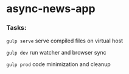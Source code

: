# async-news-app

### Tasks:

`gulp serve`  serve compiled files on virtual host

`gulp dev`  run watcher and browser sync

`gulp prod`  code minimization and cleanup
